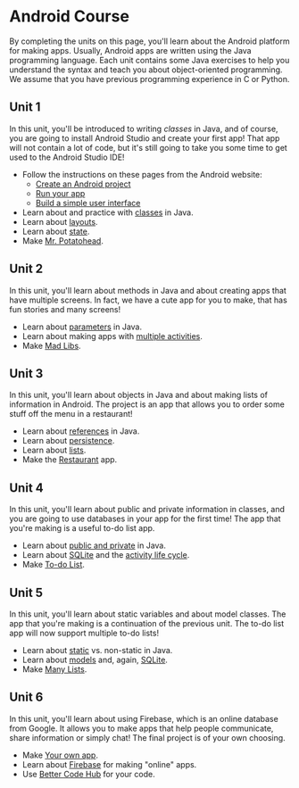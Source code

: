 # Android Course

By completing the units on this page, you'll learn about the Android platform for making apps. Usually, Android apps are written using the Java programming language. Each unit contains some Java exercises to help you understand the syntax and teach you about object-oriented programming. We assume that you have previous programming experience in C or Python.

## Unit 1

In this unit, you'll be introduced to writing *classes* in Java, and of course, you are going to install Android Studio and create your first app! That app will not contain a lot of code, but it's still going to take you some time to get used to the Android Studio IDE!

- Follow the instructions on these pages from the Android website:
    - [Create an Android project](https://developer.android.com/training/basics/firstapp/creating-project.html)
    - [Run your app](https://developer.android.com/training/basics/firstapp/running-app.html)
    - [Build a simple user interface](https://developer.android.com/training/basics/firstapp/building-ui.html)
- Learn about and practice with [classes](/android-exercises/classes) in Java.
- Learn about [layouts](/android/layouts).
- Learn about [state](/android/state).
- Make [Mr. Potatohead](/projects/mr-potatohead).

## Unit 2

In this unit, you'll learn about methods in Java and about creating apps that have multiple screens. In fact, we have a cute app for you to make, that has fun stories and many screens!

- Learn about [parameters](/android-exercises/parameters-and-return-values) in Java.
- Learn about making apps with [multiple activities](/android/multiple-activities).
- Make [Mad Libs](/projects/mad-libs).

## Unit 3

In this unit, you'll learn about objects in Java and about making lists of information in Android. The project is an app that allows you to order some stuff off the menu in a restaurant!

- Learn about [references](/android-exercises/references) in Java.
- Learn about [persistence](/android/persistence).
- Learn about [lists](/android/lists).
- Make the [Restaurant](/projects/restaurant) app.

## Unit 4

In this unit, you'll learn about public and private information in classes, and you are going to use databases in your app for the first time! The app that you're making is a useful to-do list app.

- Learn about [public and private](/android-exercises/public-vs-private) in Java.
- Learn about [SQLite](/android/sqlite) and the [activity life cycle](/android/state).
- Make [To-do List](/projects/to-do-list).

## Unit 5

In this unit, you'll learn about static variables and about model classes. The app that you're making is a continuation of the previous unit. The to-do list app will now support multiple to-do lists!

- Learn about [static](/android-exercises/static-vs-non-static) vs. non-static in Java.
- Learn about [models](/android/models) and, again, [SQLite](/android/sqlite).
- Make [Many Lists](/projects/many-lists).

## Unit 6

In this unit, you'll learn about using Firebase, which is an online database from Google. It allows you to make apps that help people communicate, share information or simply chat! The final project is of your own choosing.

- Make [Your own app](/projects/your-own).
- Learn about [Firebase](/android/firebase) for making "online" apps.
- Use [Better Code Hub](/guides/better-code-hub) for your code.
